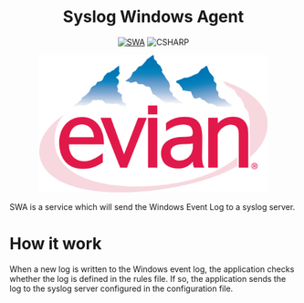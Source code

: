 <h1 align=center>Syslog Windows Agent</h1>

<p align=center>
  <a href="https://github.com/SA-EME/GitBenchmark"><img src="https://img.shields.io/badge/SWA.Core-0.1.2-%23f7df1e?style=for-the-badge" alt="SWA"/></a>
  <img src="https://img.shields.io/badge/LANGUAGE-CSHARP-ad2828?style=for-the-badge" alt="CSHARP"/>
</p>

<p align=center>
<img style="width: 400px" src="https://github.com/SA-EME/.github/blob/main/assets/img/evian.png" />
</p>

SWA is a service which will send the Windows Event Log to a syslog server.

# How it work
When a new log is written to the Windows event log, the application checks whether the log is defined in the rules file. If so, the application sends the log to the syslog server configured in the configuration file.
